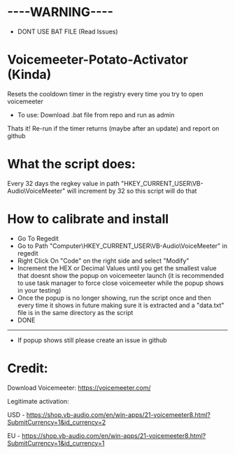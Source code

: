 # ----WARNING----
- DONT USE BAT FILE
(Read Issues)

# Voicemeeter-Potato-Activator (Kinda)
Resets the cooldown timer in the registry every time you try to open voicemeeter

- To use: Download .bat file from repo and run as admin

Thats it!
Re-run if the timer returns (maybe after an update) and report on github

# What the script does: 

Every 32 days the regkey value in path "HKEY_CURRENT_USER\VB-Audio\VoiceMeeter" will increment by 32 so this script will do that

# How to calibrate and install

- Go To Regedit
- Go to Path "Computer\HKEY_CURRENT_USER\VB-Audio\VoiceMeeter" in regedit
- Right Click On "Code" on the right side and select "Modify"
- Increment the HEX or Decimal Values until you get the smallest value that doesnt show the popup on voicemeeter launch (it is recommended to use task manager to force close voicemeeter while the popup shows in your testing)
- Once the popup is no longer showing, run the script once and then every time it shows in future making sure it is extracted and a "data.txt" file is in the same directory as the script
- DONE
---
- If popup shows still please create an issue in github

# Credit: 

Download Voicemeeter: https://voicemeeter.com/

Legitimate activation:

USD - https://shop.vb-audio.com/en/win-apps/21-voicemeeter8.html?SubmitCurrency=1&id_currency=2

EU - https://shop.vb-audio.com/en/win-apps/21-voicemeeter8.html?SubmitCurrency=1&id_currency=1
